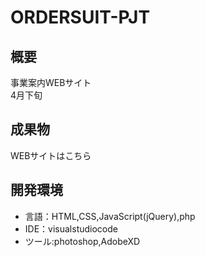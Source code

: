 # ORDERSUIT-PJT

## 概要
事業案内WEBサイト<br>
4月下旬

## 成果物
WEBサイトは<a>こちら</a><br>

## 開発環境
- 言語：HTML,CSS,JavaScript(jQuery),php
- IDE：visualstudiocode
- ツール:photoshop,AdobeXD
